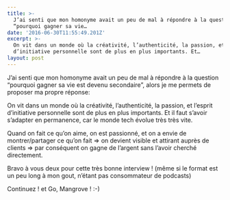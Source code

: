 ```yaml
---
title: >-
  J’ai senti que mon homonyme avait un peu de mal à répondre à la question
  “pourquoi gagner sa vie…
date: '2016-06-30T11:55:49.201Z'
excerpt: >-
  On vit dans un monde où la créativité, l’authenticité, la passion, et l’esprit
  d’initiative personnelle sont de plus en plus importants. Et…
layout: post
---
```

J’ai senti que mon homonyme avait un peu de mal à répondre à la question “pourquoi gagner sa vie est devenu secondaire”, alors je me permets de proposer ma propre réponse:

On vit dans un monde où la créativité, l’authenticité, la passion, et l’esprit d’initiative personnelle sont de plus en plus importants. Et il faut s’avoir s’adapter en permanence, car le monde tech évolue très très vite.

Quand on fait ce qu’on aime, on est passionné, et on a envie de montrer/partager ce qu’on fait => on devient visible et attirant auprès de clients => par conséquent on gagne de l’argent sans l’avoir cherché directement.

Bravo à vous deux pour cette très bonne interview ! (même si le format est un peu long à mon gout, n’étant pas consommateur de podcasts)

Continuez ! et Go, Mangrove ! :-)
